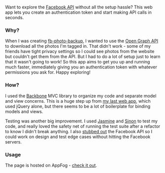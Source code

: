 Want to explore the [Facebook API](http://developers.facebook.com/docs/guides/web/) without all the setup hassle? This web app lets you create an authentication token and start making API calls in seconds.

### Why? ###
When I was creating [fb-photo-backup](https://github.com/theandrewdavis/fb-photo-backup), I wanted to use the [Open Graph API](http://developers.facebook.com/docs/reference/api/) to download all the photos I'm tagged in. That didn't work - some of my friends have tight privacy settings so I could see photos from the website but couldn't get them from the API. But I had to do a lot of setup just to learn that it wasn't going to work! So this app aims to get you up and running much faster, immediately giving you an authentication token with whatever permissions you ask for. Happy exploring!

### How? ###
I used the [Backbone](http://backbonejs.org/) MVC library to organize my code and separate model and view concerns. This is a huge step up from [my last web app](https://github.com/theandrewdavis/lf4m), which used jQuery alone, but there seems to be a lot of boilerplate for binding models and views. 

Testing was another big improvement. I used [Jasmine](https://jasmine.github.io/) and [Sinon](http://sinonjs.org/) to test my code, and really loved the safety net of running the test suite after a refactor to know I didn't break anything. I also [stubbed out](https://github.com/theandrewdavis/mark-may-i/blob/master/test/FakeFacebookRunner.html) the Facebook API so I could work on design and test edge cases without hitting the Facebook servers.

### Usage ###
The page is hosted on AppFog - [check it out](http://markmayi.theandrewdavis.com/).

